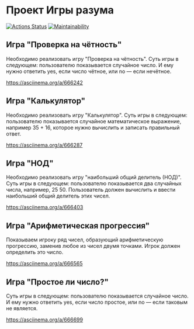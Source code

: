 # Проект Игры разума

[![Actions Status](https://github.com/ValeevIR/frontend-project-44/actions/workflows/hexlet-check.yml/badge.svg)](https://github.com/ValeevIR/frontend-project-44/actions)
[![Maintainability](https://api.codeclimate.com/v1/badges/cd0f3cb087c2d0055c83/maintainability)](https://codeclimate.com/github/ValeevIR/frontend-project-44/maintainability)

## Игра "Проверка на чётность"

Необходимо реализовать игру "Проверка на чётность". Суть игры в следующем: пользователю показывается случайное число. И ему нужно ответить yes, если число чётное, или no — если нечётное.

https://asciinema.org/a/666242

## Игра "Калькулятор"

Необходимо реализовать игру "Калькулятор". Суть игры в следующем: пользователю показывается случайное математическое выражение, например 35 + 16, которое нужно вычислить и записать правильный ответ.

https://asciinema.org/a/666287

## Игра "НОД"

Необходимо реализовать игру "наибольший общий делитель (НОД)". Суть игры в следующем: пользователю показывается два случайных числа, например, 25 50. Пользователь должен вычислить и ввести наибольший общий делитель этих чисел.

https://asciinema.org/a/666403

## Игра "Арифметическая прогрессия"

Показываем игроку ряд чисел, образующий арифметическую прогрессию, заменив любое из чисел двумя точками. Игрок должен определить это число.

https://asciinema.org/a/666565

## Игра "Простое ли число?"

Суть игры в следующем: пользователю показывается случайное число. И ему нужно ответить yes, если число простое, или no — если таковым не является.

https://asciinema.org/a/666699
